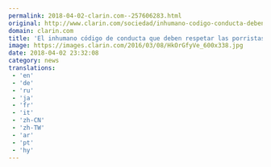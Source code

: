 ```yaml
---
permalink: 2018-04-02-clarin.com--257606283.html
original: http://www.clarin.com/sociedad/inhumano-codigo-conducta-deben-respetar-porristas_0_SJlNW4gsf.html
domain: clarin.com
title: 'El inhumano código de conducta que deben respetar las porristas'
image: https://images.clarin.com/2016/03/08/HkOrGfyVe_600x338.jpg
date: 2018-04-02 23:32:08
category: news
translations: 
 - 'en'
 - 'de'
 - 'ru'
 - 'ja'
 - 'fr'
 - 'it'
 - 'zh-CN'
 - 'zh-TW'
 - 'ar'
 - 'pt'
 - 'hy'
---
```


